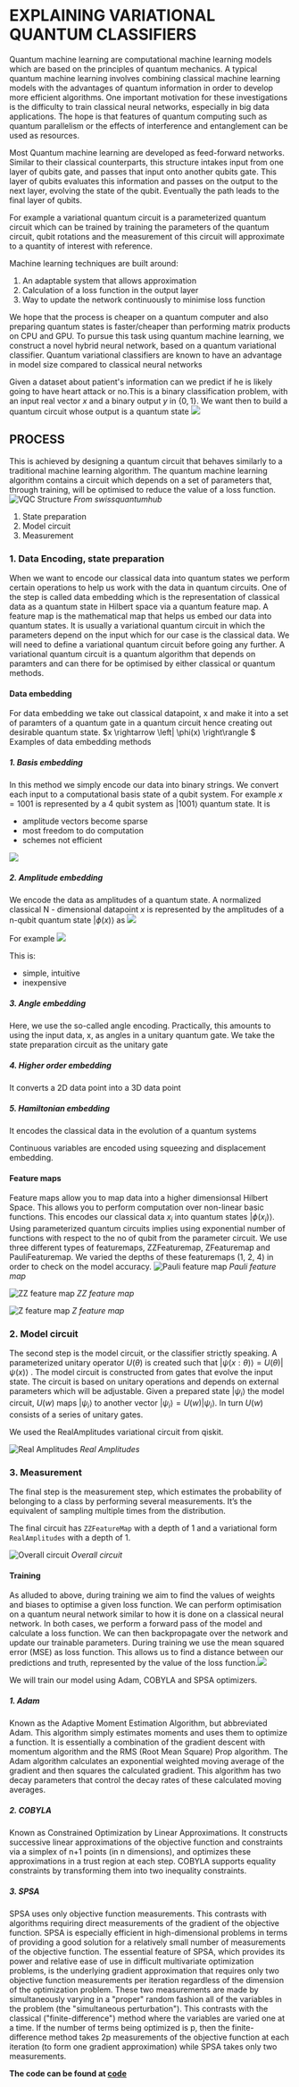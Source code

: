# EXPLAINING VARIATIONAL QUANTUM CLASSIFIERS

Quantum machine learning are computational machine learning models which are based on the principles of quantum mechanics. A typical quantum machine learning involves combining classical machine learning models with the advantages of quantum information in order to develop more efficient algorithms. One important motivation for these investigations is the difficulty to train classical neural networks, especially in big data applications. The hope is that features of quantum computing such as quantum parallelism or the effects of interference and entanglement can be used as resources. 

Most Quantum machine learning are developed as feed-forward networks. Similar to their classical counterparts, this structure intakes input from one layer of qubits gate, and passes that input onto another qubits gate. This layer of qubits evaluates this information and passes on the output to the next layer, evolving the state of the qubit. Eventually the path leads to the final layer of qubits. 

For example a variational quantum circuit is a parameterized quantum circuit which can be trained by training the parameters of the quantum circuit, qubit rotations and the measurement of this circuit will approximate to a quantity of interest with reference. 

Machine learning techniques are built around:
1. An adaptable system that allows approximation
2. Calculation of a loss function in the output layer
3. Way to update the network continuously to minimise loss function

We hope that the process is cheaper on a quantum computer and also preparing quantum states is faster/cheaper than performing matrix products on CPU and GPU. To pursue this task using quantum machine learning, we construct a novel hybrid neural network, based on a quantum variational classifier. Quantum variational classifiers are known to have an advantage in model size compared to classical neural networks

Given a dataset about patient's information can we predict if he is likely going to have heart attack or no.This is a binary classification problem, with an input real vector $x$ and a binary output $y$ in $\{0, 1\}$. We want then to build a quantum circuit whose output is a quantum state 
![](../Notes/explanation/math-4.png)

## PROCESS
This is achieved by designing a quantum circuit that behaves similarly to a traditional machine learning algorithm. The quantum machine learning algorithm contains a circuit which depends on a set of parameters that, through training, will be optimised to reduce the value of a loss function.
![VQC Structure](../Notes/explanation/vqc.png)
*From swissquantumhub*

1. State preparation
2. Model circuit
3. Measurement

### 1. Data Encoding, state preparation
When we want to encode our classical data into quantum states we perform certain operations to help us work with the data in quantum circuits. One of the step is called data embedding which is the representation of classical data as a quantum state in Hilbert space via a quantum feature map. A feature map is the mathematical map that helps us embed our data into quantum states. It is usually a variational quantum circuit in which the parameters depend on the input which for our case is the classical data. We will need to define a variational quantum circuit before going any further. A variational quantum circuit is a quantum algorithm that depends on paramters and can there for be optimised by either classical or quantum methods.

#### Data embedding
For data embedding we take out classical datapoint, x and make it into a set of paramters of a quantum gate in a quantum circuit hence creating out desirable quantum state.
$x \rightarrow \left| \phi(x) \right\rangle $
Examples of data embedding methods

##### 1. Basis embedding
In this method we simply encode our data into binary strings. We convert each input to a computational basis state of a qubit system. For example ${x = 1001}$ is represented by a 4 qubit system as $\left| 1001 \right\rangle$ quantum state. It is
- amplitude vectors become sparse
- most freedom to do computation
- schemes not efficient

![](../Notes/explanation/math-8.png)

##### 2. Amplitude embedding
We encode the data as amplitudes of a quantum state. A normalized classical N - dimensional datapoint ${x}$ is represented by the amplitudes of a n-qubit quantum state $\left| \phi ( x)\right\rangle$ as 
![](../Notes/explanation/math-11.png)


For example
![](../Notes/explanation/math-12.png)

This is: 
- simple, intuitive
- inexpensive

##### 3. Angle embedding
Here, we use the so-called angle encoding. Practically, this amounts to using the input data, x, as angles in a unitary quantum gate. We take the state preparation circuit as the unitary gate

##### 4. Higher order embedding
It converts a 2D data point into a 3D data point

##### 5. Hamiltonian embedding
It encodes the classical data in the evolution of a quantum systems

Continuous variables are encoded using squeezing and displacement embedding.

#### Feature maps
Feature maps allow you to map data into a higher dimensionsal Hilbert Space. This allows you to perform computation over non-linear basic functions. This encodes our classical data $x_i$ into quantum states $\left|\phi(x_i)\right\rangle$. Using parameterized quantum circuits implies using exponential number of functions with respect to the no of qubit from the parameter circuit. We use three different types of featuremaps, ZZFeaturemap, ZFeaturemap and PauliFeaturemap. We varied the depths of these featuremaps (1, 2, 4) in order to check on the model accuracy.
![Pauli feature map](../Output/Figures/PauliFeaturemap.png)
*Pauli feature map*

![ZZ feature map](../Output/Figures/ZZFeaturemap.png)
*ZZ feature map*

![Z feature map](../Output/Figures/ZFeaturemap.png)
*Z feature map*

### 2. Model circuit
The second step is the model circuit, or the classifier strictly speaking. A parameterized unitary operator $U (\theta)$ is created such that $\left| \psi(x: \theta)\right\rangle = U(\theta) \left| \psi(x)\right\rangle$ . The model circuit is constructed from gates that evolve the input state. The circuit is based on unitary operations and depends on external parameters which will be adjustable. Given a prepared state $\left| \psi_i\right\rangle$ the model circuit, $U (w)$ maps $\left| \psi_i\right\rangle$ to another vector $\left| \psi_i\right\rangle = U(w)\left| \psi_i\right\rangle$.  In turn $U(w)$ consists of a series of unitary gates.

We used the RealAmplitudes variational circuit from qiskit.

![Real Amplitudes](../Output/Figures/RealAmplitudes.png)
*Real Amplitudes*


### 3. Measurement
The final step is the measurement step, which estimates the probability of belonging to a class by performing several measurements. It’s the equivalent of sampling multiple times from the distribution.

The final circuit has `ZZFeatureMap` with a depth of 1 and a variational form `RealAmplitudes` with a depth of 1.


![Overall circuit](../Output/Figures/overallcircuit.png)
*Overall circuit*

#### Training
As alluded to above, during training we aim to find the values of weights and biases to optimise a
given loss function. We can perform optimisation on a quantum neural network similar to how it is done on a classical neural network. In both cases, we perform a forward pass of the model and calculate a loss function. We can then backpropagate over the network and update our trainable parameters. During training we use the mean squared error (MSE) as loss function. This allows
us to find a distance between our predictions and truth, represented by the value of the loss function.![](../Notes/explanation/math-24.png)

We will train our model using Adam, COBYLA and SPSA optimizers. 

##### 1. Adam
Known as the Adaptive Moment Estimation Algorithm, but abbreviated Adam. This algorithm simply estimates moments and uses them to optimize a function. It is essentially a combination of the gradient descent with momentum algorithm and the RMS (Root Mean Square) Prop algorithm.
The Adam algorithm calculates an exponential weighted moving average of the gradient and then squares the calculated gradient. This algorithm has two decay parameters that control the decay rates of these calculated moving averages.

##### 2. COBYLA
Known as Constrained Optimization by Linear Approximations. It constructs successive linear approximations of the objective function and constraints via a simplex of n+1 points (in n dimensions), and optimizes these approximations in a trust region at each step. COBYLA supports equality constraints by transforming them into two inequality constraints. 

##### 3. SPSA
SPSA uses only objective function measurements. This contrasts with algorithms requiring direct measurements of the gradient of the objective function. SPSA is especially efficient in high-dimensional problems in terms of providing a good solution for a relatively small number of measurements of the objective function. The essential feature of SPSA, which provides its power and relative ease of use in difficult multivariate optimization problems, is the underlying gradient approximation that requires only two objective function measurements per iteration regardless of the dimension of the optimization problem. These two measurements are made by simultaneously varying in a "proper" random fashion all of the variables in the problem (the "simultaneous perturbation"). This contrasts with the classical ("finite-difference") method where the variables are varied one at a time. If the number of terms being optimized is p, then the finite-difference method takes 2p measurements of the objective function at each iteration (to form one gradient approximation) while SPSA takes only two measurements. 


**The code can be found at [code](https://github.com/0x6f736f646f/variational-quantum-classifier-on-heartattack)**